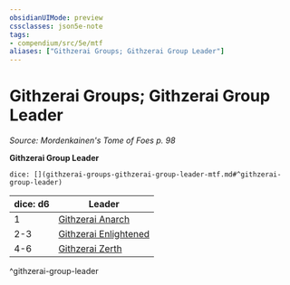 ```yaml
---
obsidianUIMode: preview
cssclasses: json5e-note
tags:
- compendium/src/5e/mtf
aliases: ["Githzerai Groups; Githzerai Group Leader"]
---
```

# Githzerai Groups; Githzerai Group Leader
*Source: Mordenkainen's Tome of Foes p. 98* 

**Githzerai Group Leader**

`dice: [](githzerai-groups-githzerai-group-leader-mtf.md#^githzerai-group-leader)`

| dice: d6 | Leader |
|----------|--------|
| 1 | [Githzerai Anarch](Mechanics/bestiary/humanoid/githzerai-anarch-mpmm.md) |
| 2-3 | [Githzerai Enlightened](Mechanics/bestiary/humanoid/githzerai-enlightened-mpmm.md) |
| 4-6 | [Githzerai Zerth](Mechanics/bestiary/humanoid/githzerai-zerth.md) |
^githzerai-group-leader
